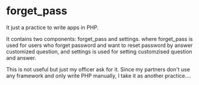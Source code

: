forget_pass
===========

It just a practice to write apps in PHP.

It contains two components: forget_pass and settings. where forget_pass is used for users who forget password and want to reset password by answer customized question, and settings is used for setting customzised question and answer.

This is not useful but just my officer ask for it. Since my partners don't use any framework and only write PHP manually, I take it as another practice....


